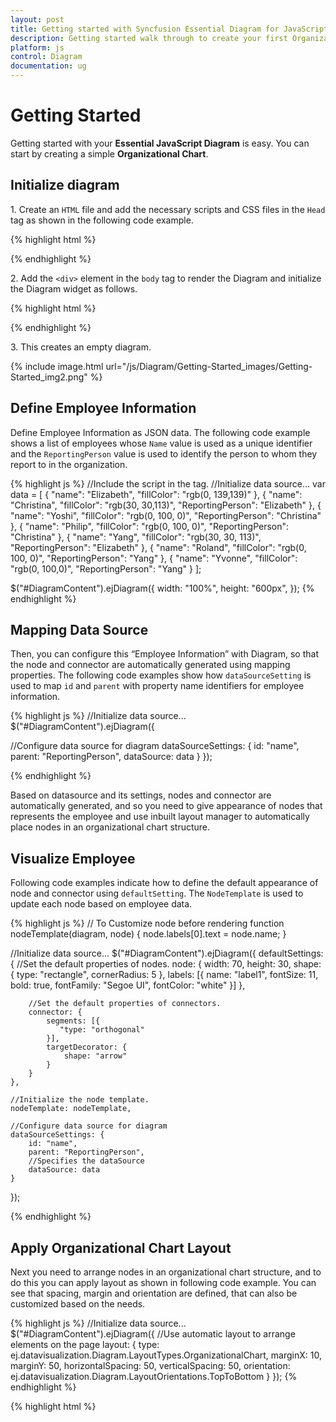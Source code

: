 ```yaml
---
layout: post
title: Getting started with Syncfusion Essential Diagram for JavaScript
description: Getting started walk through to create your first Organizational chart diagram. 
platform: js
control: Diagram
documentation: ug
---
```


# Getting Started

Getting started with your **Essential JavaScript Diagram** is easy. You can start by creating a simple **Organizational Chart**.

## Initialize diagram

1\. Create an `HTML` file and add the necessary scripts and CSS files in the `Head` tag as shown in the following code example.

{% highlight html %}
<html xmlns="http://www.w3.org/1999/xhtml">
   <head>
      <title>Getting Started With Diagram Control For Javascript</title>
      <!-- jQuery Script -->
      <script src="http://code.jquery.com/jquery-1.10.2.min.js"></script>
      <script src="http://cdnjs.cloudflare.com/ajax/libs/jquery-easing/1.3/jquery.easing.min.js"></script>
      <!--script to create Diagram-->
      <script src="http://cdn.syncfusion.com/{{ site.releaseversion }}/js/web/ej.web.all.min.js"></script>
   </head>
   <body></body>
</html>
{% endhighlight %}

2\. Add the `<div>` element in the `body` tag to render the Diagram and initialize the Diagram widget as follows.

{% highlight html %}
<body>
   <div id="DiagramContent"></div>
   <script type="text/javascript">
      $("#DiagramContent").ejDiagram({
         width: "100%",
         height: "600px",
      });
   </script>
</body>
{% endhighlight %}

3\. This creates an empty diagram.

{% include image.html url="/js/Diagram/Getting-Started_images/Getting-Started_img2.png" %}

## Define Employee Information

Define Employee Information as JSON data. The following code example shows a list of employees whose `Name` value is used as a unique identifier and the `ReportingPerson` value is used to identify the person to whom they report to in the organization.

{% highlight js %}
//Include the script in the <Script> </Script> tag.
//Initialize data source...
var data = [
    { "name": "Elizabeth", "fillColor": "rgb(0, 139,139)" },
    { "name": "Christina", "fillColor": "rgb(30, 30,113)", "ReportingPerson": "Elizabeth" },
    { "name": "Yoshi", "fillColor": "rgb(0, 100, 0)", "ReportingPerson": "Christina" },
    { "name": "Philip", "fillColor": "rgb(0, 100,  0)", "ReportingPerson": "Christina" },
    { "name": "Yang", "fillColor": "rgb(30, 30,  113)", "ReportingPerson": "Elizabeth" },
    { "name": "Roland", "fillColor": "rgb(0, 100, 0)", "ReportingPerson": "Yang" },
    { "name": "Yvonne", "fillColor": "rgb(0, 100,0)", "ReportingPerson": "Yang" }
];

$("#DiagramContent").ejDiagram({
    width: "100%",
    height: "600px",
});
{% endhighlight %}

## Mapping Data Source

Then, you can configure this “Employee Information” with Diagram, so that the node and connector are automatically generated using mapping properties. The following code examples show how `dataSourceSetting` is used to map `id` and `parent` with property name identifiers for employee information.

{% highlight js %}
//Initialize data source...
$("#DiagramContent").ejDiagram({

   //Configure data source for diagram
   dataSourceSettings: {
      id: "name",
      parent: "ReportingPerson",
      dataSource: data
   }
});

{% endhighlight %}

Based on datasource and its settings, nodes and connector are automatically generated, and so you need to give appearance of nodes that represents the employee and use inbuilt layout manager to automatically place nodes in an organizational chart structure.

## Visualize Employee

Following code examples indicate how to define the default appearance of node and connector using `defaultSetting`. The `NodeTemplate` is used to update each node based on employee data. 

{% highlight js %}
// To Customize node before rendering
function nodeTemplate(diagram, node) {
    node.labels[0].text = node.name;
}

//Initialize data source...
$("#DiagramContent").ejDiagram({
    defaultSettings: {
        //Set the default properties of nodes.
        node: {
            width: 70,
            height: 30,
            shape: {
                type: "rectangle",
                cornerRadius: 5
            },
            labels: [{
                name: "label1",
                fontSize: 11,
                bold: true,
                fontFamily: "Segoe UI",
                fontColor: "white"
            }]
        },

        //Set the default properties of connectors.
        connector: {
            segments: [{
               "type: "orthogonal"
            }],
            targetDecorator: {
                shape: "arrow"
            }
        }
    },

    //Initialize the node template.
    nodeTemplate: nodeTemplate,

    //Configure data source for diagram
    dataSourceSettings: {
        id: "name",
        parent: "ReportingPerson",
        //Specifies the dataSource
        dataSource: data
    }
});

{% endhighlight %}

## Apply Organizational Chart Layout

Next you need to arrange nodes in an organizational chart structure, and to do this you can apply layout as shown in following code example. You can see that spacing, margin and orientation are defined, that can also be customized based on the needs. 

{% highlight js %}
//Initialize data source...
$("#DiagramContent").ejDiagram({
   //Use automatic layout to arrange elements on the page
   layout: {
      type: ej.datavisualization.Diagram.LayoutTypes.OrganizationalChart,
      marginX: 10,
      marginY: 50,
      horizontalSpacing: 50,
      verticalSpacing: 50,
      orientation: ej.datavisualization.Diagram.LayoutOrientations.TopToBottom
   }
});
{% endhighlight %} 

{% highlight html %}
<html xmlns="http://www.w3.org/1999/xhtml">

<head>
   <title>
      Getting Started With Diagram Control For Javascript
   </title>
   <!-- jQuery Script -->
   <script src="http://code.jquery.com/jquery-1.10.2.min.js"></script>
   <script src="http://cdnjs.cloudflare.com/ajax/libs/jquery-easing/1.3/jquery.easing.min.js"></script>
   <!--script to create Diagram-->
   <script src="http://cdn.syncfusion.com/{{ site.releaseversion }}/js/web/ej.web.all.min.js"></script>
</head>
<body>
    <div id="DiagramContent"></div>
    <script type="text/javascript">

        //Initialize data source
        var data = [
            { "name": "Elizabeth", "fillColor": "rgb(0, 139,139)" },
            { "name": "Christina", "fillColor": "rgb(30, 30,113)", "ReportingPerson": "Elizabeth" },
            { "name": "Yoshi", "fillColor": "rgb(0, 100, 0)", "ReportingPerson": "Christina" },
            { "name": "Philip", "fillColor": "rgb(0, 100,  0)", "ReportingPerson": "Christina" },
            { "name": "Yang", "fillColor": "rgb(30, 30,  113)", "ReportingPerson": "Elizabeth" },
            { "name": "Roland", "fillColor": "rgb(0, 100, 0)", "ReportingPerson": "Yang" },
            { "name": "Yvonne", "fillColor": "rgb(0, 100,0)", "ReportingPerson": "Yang" }
        ];

        // To Customize node before rendering
        function nodeTemplate(diagram, node) {
            node.labels[0].text = node.name;
        }

        $("#DiagramContent").ejDiagram({
            //Use automatic layout to arrange elements on the page
            layout: {
                type: ej.datavisualization.Diagram.LayoutTypes.OrganizationalChart,
                marginX: 10,
                marginY: 50,
                horizontalSpacing: 50,
                verticalSpacing: 50,
                orientation: ej.datavisualization.Diagram.
                LayoutOrientations.TopToBottom
            },

            defaultSettings: {
                //Set the default properties of nodes.
                node: {
                    width: 70,
                    height: 30,
                    shape: {
                        type: "rectangle",
                        cornerRadius: 5
                    },
                    labels: [{
                        name: "label1",
                        fontSize: 11,
                        bold: true,
                        fontFamily: "Segoe UI",
                        fontColor: "white"
                    }]
                },

                //Set the default properties of connectors.
                connector: {
                    segments: [{ type: "orthogonal" }],
                    targetDecorator: { shape: "arrow" }
                }
            },

            //Initialize the node template.
            nodeTemplate: nodeTemplate,

            //Configure data source for diagram
            dataSourceSettings: {
                id: "name",
                parent: "ReportingPerson",
                dataSource: data
            }
        });
    </script>
</body>
</html>
{% endhighlight %}

The Employee details are displayed in the Diagram as follows.

{% include image.html url="/js/Diagram/Getting-Started_images/Getting-Started_img3.png" %}